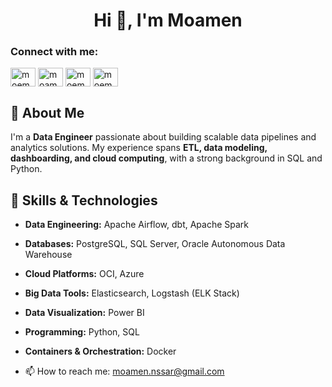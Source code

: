 
<h1 align="center">Hi 👋, I'm Moamen</h1>

<h3 align="left">Connect with me:</h3>
<p align="left">
<a href="https://twitter.com/moemenls" target="blank"><img align="center" src="https://raw.githubusercontent.com/rahuldkjain/github-profile-readme-generator/master/src/images/icons/Social/twitter.svg" alt="moemenls" height="30" width="40" /></a>
<a href="https://linkedin.com/in/moamen-nssar-842269182" target="blank"><img align="center" src="https://raw.githubusercontent.com/rahuldkjain/github-profile-readme-generator/master/src/images/icons/Social/linked-in-alt.svg" alt="moamen-nssar-842269182" height="30" width="40" /></a>
<a href="https://www.hackerrank.com/moemen35" target="blank"><img align="center" src="https://raw.githubusercontent.com/rahuldkjain/github-profile-readme-generator/master/src/images/icons/Social/hackerrank.svg" alt="moemen35" height="30" width="40" /></a>
<a href="https://www.leetcode.com/moemen35" target="blank"><img align="center" src="https://raw.githubusercontent.com/rahuldkjain/github-profile-readme-generator/master/src/images/icons/Social/leet-code.svg" alt="moemen35" height="30" width="40" /></a>
</p>

## 👋 About Me
I'm a **Data Engineer** passionate about building scalable data pipelines and analytics solutions. My experience spans **ETL, data modeling, dashboarding, and cloud computing**, with a strong background in SQL and Python.

## 🔧 Skills & Technologies
- **Data Engineering:** Apache Airflow, dbt, Apache Spark
- **Databases:** PostgreSQL, SQL Server, Oracle Autonomous Data Warehouse
- **Cloud Platforms:** OCI, Azure
- **Big Data Tools:** Elasticsearch, Logstash (ELK Stack)
- **Data Visualization:** Power BI
- **Programming:** Python, SQL
- **Containers & Orchestration:** Docker


- 📫 How to reach me: moamen.nssar@gmail.com


